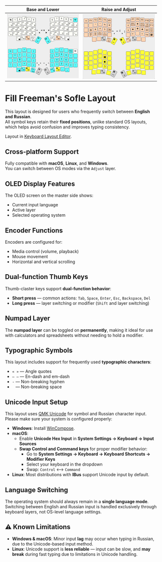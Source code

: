 Base and Lower          |  Raise and Adjust
:-------------------------:|:-------------------------:
![SofleKeyboard default keymap](/images/layout-01.jpg)  |  ![SofleKeyboard adjust layer](/images/layout-02.jpg)

# Fill Freeman's Sofle Layout

This layout is designed for users who frequently switch between **English and Russian**.  
All symbol keys retain their **fixed positions**, unlike standard OS layouts, which helps avoid confusion and improves typing consistency.

Layout in [Keyboard Layout Editor](https://www.keyboard-layout-editor.com/##@_name=SofleKeyboard&author=Alexander%20Linkov&switchMount=cherry&switchBrand=gateron&switchType=KS-3-Yellow%3B&@_y:0.2&x:3&c=%23e8e7e3&p=CHICKLET&f:8&fa@:0&:0&:3%3B%3B&=%0A%0A%E2%84%96%0A%0A%0A%0A%0A%0A%0A3&_x:7&a:7%3B&=8%3B&@_y:-0.95&x:10%3B&=7%3B&@_y:-0.9&x:2%3B&=2&_x:1%3B&=4&_x:7%3B&=9%3B&@_y:-0.85&f:9%3B&=%3Ci%20class%2F=%22fa%20fa-language%22%20aria-hidden%2F=%22true%22%3E&_f:8%3B&=1&_x:3%3B&=5&_x:3%3B&=6&_x:3%3B&=10&_c=%2300eeff&f:9%3B&=%3Ci%20class%2F='kb%20kb-Arrows-Down-Circle-Filled'%3E%3C%2F%2Fi%3E%3B&@_y:-0.30000000000000004&x:3&c=%23e8e7e3&a:4&f:6%3B&=E%0A%0A%0A%D0%A3&_x:7%3B&=I%0A%0A%0A%D0%A8%3B&@_y:-0.95&x:10%3B&=U%0A%0A%0A%D0%93%3B&@_y:-0.8999999999999999&x:2%3B&=W%0A%0A%0A%D0%A6&_x:1%3B&=R%0A%0A%0A%D0%9A&_x:7%3B&=O%0A%0A%0A%D0%A9%3B&@_y:-0.8500000000000001&f:8&fa@:5&:5&:0&:6%3B%3B&=%7D%0A%5D%0A%0A%D0%AA&_f:6%3B&=Q%0A%0A%0A%D0%99&_x:3%3B&=T%0A%0A%0A%D0%95&_c=%23cccccc&a:7&w:3&h:2.75&d:true%3B&=&_c=%23e8e7e3&a:4%3B&=Y%0A%0A%0A%D0%9D&_x:3%3B&=P%0A%0A%0A%D0%97&=%7B%0A%5B%0A%0A%D0%A5%3B&@_y:-0.2999999999999998&x:3%3B&=D%0A%0A%0A%D0%92&_x:7%3B&=K%0A%0A%0A%D0%9B%3B&@_y:-0.8500000000000001&x:2%3B&=S%0A%0A%0A%D0%AB&_x:1&n:true%3B&=F%0A%0A%0A%D0%90&_x:5&n:true%3B&=J%0A%0A%0A%D0%9E&_x:1%3B&=L%0A%0A%0A%D0%94%3B&@_y:-0.8500000000000001&fa@:5&:5%3B%3B&=~%0A%60%0A%0A%D0%81&_f:6%3B&=A%0A%0A%0A%D0%A4&_x:3&f:6%3B&=G%0A%0A%0A%D0%9F&_x:3&f:6%3B&=H%0A%0A%0A%D0%A0&_x:3%3B&=%0A%0A%0A%D0%96&=%22%0A'%0A%0A%D0%AD%3B&@_y:-0.2999999999999998&x:3&f:6%3B&=C%0A%0A%0A%D0%A1&_x:7%3B&=%0A%0A%0A%D0%91%3B&@_y:-0.8500000000000001&x:2&f:6%3B&=X%0A%0A%0A%D0%A7&_x:1&f:6%3B&=V%0A%0A%0A%D0%9C&_x:5&f:6%3B&=M%0A%0A%0A%D0%AC&_x:1%3B&=%0A%0A%0A%D0%AE%3B&@_y:-0.8500000000000001&f:6%3B&=%3Ci%20class%2F='mss%20mss-Unicode-Option-3'%3E%3C%2F%2Fi%3E%0A%0A%0AAlt&_f:6%3B&=Z%0A%0A%0A%D0%AF&_x:3&f:6%3B&=B%0A%0A%0A%D0%9C&_x:3&f:6%3B&=N%0A%0A%0A%D0%A2&_x:3&t=%23999999&f:6%3B&=%3F%0A%2F%2F%0A,%0A.&_t=%23000000&fa@:0&:5&:0&:0&:0&:0&:0%3B%3B&=%3Ci%20class%2F='mss%20mss-Unicode-Option-3'%3E%3C%2F%2Fi%3E%0A%0A%0AAlt%3B&@_y:-0.15000000000000036&x:2.75%3B&=%3Ci%20class%2F='mss%20mss-Unicode-Command-3'%3E%3C%2F%2Fi%3E%0A%0A%0ACtrl&_c=%23ffaa88%3B&=%3Ci%20class%2F='kb%20kb-Arrows-Up-Circle-Filled'%3E%3C%2F%2Fi%3E%0A%0A%0ATab&_x:5.5%3B&=%3Ci%20class%2F='kb%20kb-Arrows-Up-Circle-Filled'%3E%3C%2F%2Fi%3E%0A%0A%0Adel%3B&@_y:-0.8499999999999996&x:1.75&c=%23e8e7e3%3B&=%3Ci%20class%2F='fa%20fa-angle-up'%3E%3C%2F%2Fi%3E%0A%0A%0A%3Ci%20class%2F='fa%20fa-windows'%3E%3C%2F%2Fi%3E%3B&@_y:1.4000000000000004&x:3&c=%2300eeff&a:7&f:8%3B&=%3Cb%3E~&_x:7%3B&=%2F%2F%3B&@_y:-0.9500000000000002&x:10%3B&=*%3B&@_y:-0.9000000000000004&x:2%3B&=&_x:1%3B&=%3Cb%3E%60%3C%2F%2Fb%3E&_x:7%3B&=%3B&@_y:-0.8500000000000005&f:9%3B&=%3Ci%20class%2F='mss%20mss-Unicode-Escape-3'%3E%3C%2F%2Fi%3E&_f:8%3B&=&_x:3%3B&=%7B&_x:3%3B&=%5D&_x:3&f:5%3B&=Num%20Lock&_c=%23ffffff&f:9%3B&=%3Ci%20class%2F='kb%20kb-Arrows-Down-Circle-Filled'%3E%3C%2F%2Fi%3E%3B&@_y:-0.29999999999999893&x:3&c=%2300eeff&f:8%3B&=%3Cb%3E%2F:&_x:7%3B&=8%3B&@_y:-0.9500000000000002&x:10%3B&=7%3B&@_y:-0.8999999999999986&x:2&a:5&f:6%3B&=%3Cb%3E%C2%BB%0A%3Cb%3E%22&_x:1&a:7&f:8%3B&=%3Cb%3E%2F%3B&_x:7%3B&=9%3B&@_y:-0.8500000000000014&f:5%3B&=&_a:5&f:6%3B&=%3Cb%3E%C2%AB%0A%3Cb%3E'&_x:3&a:7&f:8%3B&=%5B&_c=%2300bbff&f:6&w:3&h:2.75&d:true%3B&=&_c=%2300eeff&f:8%3B&=%7D&_x:3&f:6%3B&=+&_f:5%3B&=%3B&@_y:-0.29999999999999893&x:3&f:6%3B&=%3Cb%3E.&_x:7&f:8%3B&=5%3B&@_y:-0.8499999999999996&x:2&f:9%3B&=%3Cb%3E%3F&_x:1&f:8&n:true%3B&=%3Cb%3E,&_x:5&n:true%3B&=4&_x:1%3B&=6%3B&@_y:-0.8500000000000014&t=%230005ff&f:5%3B&=&_t=%23000000&f:9%3B&=%3Cb%3E!%3C%2F%2Fb%3E&_x:3&f:8%3B&=(&_x:3%3B&=)&_x:3%3B&=-&_f:6%3B&=%3B&@_y:-0.4499999999999993&x:5.75&c=%23cccccc&f:9&d:true%3B&=%3Ci%20class%2F='mss%20mss-Unicode-Page-Up-5'%3E%3C%2F%2Fi%3E&_x:-0.25&d:true%3B&=%3Ci%20class%2F='mss%20mss-Unicode-Page-Down-5'%3E%3C%2F%2Fi%3E%3B&@_y:-0.8499999999999996&x:3&c=%2300eeff&f:8%3B&=%2F=&_x:7%3B&=2%3B&@_y:-0.8499999999999996&x:2%3B&=%2F%2F&_x:1&a:5&f:6%3B&=%3Cb%3E%2F_%0A%3Cb%3E-&_x:5&a:7&f:8%3B&=1&_x:1%3B&=3%3B&@_y:-0.9000000000000004&x:6.1&c=%23cccccc&f:9&d:true%3B&=%3Ci%20class%2F=%22fa%20fa-caret-left%22%20aria-hidden%2F=%22true%22%3E%3C%2F%2Fi%3E&_x:0.6500000000000004&d:true%3B&=%3Ci%20class%2F=%22fa%20fa-caret-right%22%20aria-hidden%2F=%22true%22%3E%3C%2F%2Fi%3E%3B&@_y:-0.9500000000000011&c=%2300eeff&a:5&f:5%3B&=%7C%0A%5C&_a:7&f:8%3B&=%5C&_x:3%3B&=%3C&_x:3%3B&=%3E&_x:3%3B&=0&_a:5&f:5%3B&=%3Cb%3E%2F_%0A%3Cb%3E-%3B&@_y:-0.14999999999999858&x:2.75&a:4&f:6%3B&=%3Ci%20class%2F='mss%20mss-Unicode-Command-3'%3E%3C%2F%2Fi%3E%0A%0A%0ACtrl&_c=%23eeee00%3B&=%3Ci%20class%2F=%22fa%20fa-cog%22%20aria-hidden%2F=%22true%22%3E%3C%2F%2Fi%3E%0A%0A%0ATab&_x:5.5%3B&=%3Ci%20class%2F=%22fa%20fa-cog%22%20aria-hidden%2F=%22true%22%3E%3C%2F%2Fi%3E%0A%0A%0Adel%3B&@_y:-0.8500000000000014&x:1.75&c=%2300eeff%3B&=%3Ci%20class%2F='fa%20fa-angle-up'%3E%3C%2F%2Fi%3E%0A%0A%0A%3Ci%20class%2F='fa%20fa-windows'%3E%3C%2F%2Fi%3E%3B&@_y:2&x:3&c=%23ffaa88&a:7&f:8%3B&=F3&_x:7%3B&=F8%3B&@_y:-0.9499999999999993&x:10%3B&=F7%3B&@_y:-0.9000000000000004&x:2%3B&=F2&_x:1%3B&=F4&_x:7%3B&=F9%3B&@_y:-0.8499999999999996%3B&=%3Ci%20class%2F='mss%20mss-Unicode-Escape-3'%3E%3C%2F%2Fi%3E&=F1&_x:3%3B&=F5&_x:3%3B&=F6&_x:3%3B&=F10&=F11%3B&@_y:-0.3000000000000007&x:3%3B&=%5E&_x:7%3B&=%3Ci%20class%2F='fa%20fa-arrow-up'%3E%3C%2F%2Fi%3E%3B&@_y:-0.9499999999999993&x:10&f:6%3B&=prev%20word%3B&@_y:-0.9000000000000004&x:2&f:8%3B&=*&_x:1%3B&=%25&_x:7&f:6%3B&=next%20word%3B&@_y:-0.8500000000000014&t=%230005ff&f:9%3B&=&_t=%23000000&f:6%3B&=&_x:3&f:8%3B&=%3Ci%20class%2F='kb%20kb-Hamburger-Menu'%3E%3C%2F%2Fi%3E&_f:6&w:3&h:2.75&d:true%3B&=&_f:9%3B&=%3Ci%20class%2F='mss%20mss-Unicode-Page-Up-5'%3E%3C%2F%2Fi%3E&_x:3&f:6%3B&=%3Ci%20class%2F='kb%20kb-Unicode-BackSpace-DeleteLeft-Big'%3E%3C%2F%2Fi%3E%20word&_f:8%3B&=F12%3B&@_y:-0.3000000000000007&x:3%3B&=%23&_x:7%3B&=%3Ci%20class%2F='fa%20fa-arrow-down'%3E%3C%2F%2Fi%3E%3B&@_y:-0.8499999999999979&x:2%3B&=%2F&&_x:1&n:true%3B&=$&_x:5&n:true%3B&=%3Ci%20class%2F='fa%20fa-arrow-left'%3E%3C%2F%2Fi%3E&_x:1%3B&=%3Ci%20class%2F='fa%20fa-arrow-right'%3E%3C%2F%2Fi%3E%3B&@_y:-0.8500000000000014&t=%230005ff&f:6%3B&=&_t=%23000000&f:8%3B&=%2F@&_x:3&f:5%3B&=Caps%20Lock&_x:1.25&c=%23cccccc&f:3&d:true%3B&=%3Ci%20class%2F=%22fa%20fa-chevron-up%22%20aria-hidden%2F=%22true%22%3E%3C%2F%2Fi%3E&_x:0.75&c=%23ffaa88&f:9%3B&=%3Ci%20class%2F='mss%20mss-Unicode-Page-Down-5'%3E%3C%2F%2Fi%3E&_x:3&f:8%3B&=del&_t=%230d0d0b&f:6%3B&=Prt%20Scr%3B&@_y:-0.75&x:5.6&c=%23cccccc&t=%23000000&f:3&d:true%3B&=%3Ci%20class%2F=%22fa%20fa-chevron-left%22%20aria-hidden%2F=%22true%22%3E%3C%2F%2Fi%3E&_x:-0.7999999999999998&d:true%3B&=%3Ci%20class%2F=%22fa%20fa-mouse-pointer%22%20aria-hidden%2F=%22true%22%3E%3C%2F%2Fi%3E&_x:-0.20000000000000018&d:true%3B&=%3Ci%20class%2F=%22fa%20fa-mouse-pointer%22%20aria-hidden%2F=%22true%22%3E%3C%2F%2Fi%3E&_x:-0.8499999999999996&d:true%3B&=%3Ci%20class%2F=%22fa%20fa-chevron-right%22%20aria-hidden%2F=%22true%22%3E%3C%2F%2Fi%3E&_x:-0.5&d:true%3B&=%3Ci%20class%2F=%22fa%20fa-mouse-pointer%22%20aria-hidden%2F=%22true%22%3E%3C%2F%2Fi%3E&_d:true%3B&=%3Ci%20class%2F=%22fa%20fa-mouse-pointer%22%20aria-hidden%2F=%22true%22%3E%3C%2F%2Fi%3E%3B&@_y:-0.75&x:8.25&d:true%3B&=%3Ci%20class%2F=%22fa%20fa-chevron-down%22%20aria-hidden%2F=%22true%22%3E%3C%2F%2Fi%3E%3B&@_y:-0.8000000000000007&x:3&c=%23ffaa88&f:5%3B&=Em%20Dash&_x:7&f:8%3B&=%3B&@_y:-0.9499999999999993&x:6&c=%23cccccc&f:9&d:true%3B&=%3Ci%20class%2F=%22fa%20fa-caret-left%22%20aria-hidden%2F=%22true%22%3E%3C%2F%2Fi%3E&_x:0.75&d:true%3B&=%3Ci%20class%2F=%22fa%20fa-caret-right%22%20aria-hidden%2F=%22true%22%3E%3C%2F%2Fi%3E%3B&@_y:-0.8999999999999986&x:2&c=%23ffaa88&f:5%3B&=NB%3Cbr%2F%2F%3EHP&_x:1%3B&=En%20Dash&_x:5&f:9%3B&=%3Ci%20class%2F='kb%20kb-Line-Start'%3E%3C%2F%2Fi%3E&_x:1%3B&=%3Ci%20class%2F='kb%20kb-Line-End'%3E%3C%2F%2Fi%3E%3B&@_y:-0.8500000000000014&t=%230005ff&f:5%3B&=&_x:4&t=%23000000&f:4%3B&=&_x:3&f:8%3B&=&_x:3%3B&=Ins&_f:9%3B&=%3Ci%20class%2F=%22fa%20fa-calculator%22%20aria-hidden%2F=%22true%22%3E%3C%2F%2Fi%3E%3B&@_y:-0.14999999999999858&x:2.75&f:6%3B&=&_c=%23aaaaaa&a:4%3B&=%3Ci%20class%2F='kb%20kb-Arrows-Up-Circle-Filled'%3E%3C%2F%2Fi%3E%0A%0A%0ATab&_x:5.5%3B&=%3Ci%20class%2F='kb%20kb-Arrows-Up-Circle-Filled'%3E%3C%2F%2Fi%3E%0A%0A%0Adel%3B&@_y:-0.8500000000000014&x:1.75&c=%23ffaa88&a:7&f:9%3B&=%3B&@_y:1.5&x:3&c=%23eeee00&f:3%3B&=&_x:7%3B&=%3B&@_y:-0.75&x:2%3B&=&_x:1%3B&=&_x:5%3B&=&_x:1%3B&=%3B&@_y:-0.75&f:8%3B&=&_f:3%3B&=&_x:3%3B&=&_x:3&f:8%3B&=&_x:3&f:3%3B&=&=%3B&@_y:-0.5&x:3%3B&=&_x:7%3B&=%3B&@_y:-0.75&x:2%3B&=&_x:1&f:9%3B&=%3Ci%20class%2F='fa%20fa-windows'%3E%3C%2F%2Fi%3E&_x:5&f:3%3B&=&_x:1%3B&=%3B&@_y:-0.75%3B&=&=&_x:3%3B&=&_x:3%3B&=&_x:3%3B&=&=%3B&@_y:-0.5&x:3%3B&=&_x:7%3B&=%3B&@_y:-0.75&x:2%3B&=&_x:1&f:9%3B&=%3Ci%20class%2F=%22fa%20fa-apple%22%20aria-hidden%2F=%22true%22%3E%3C%2F%2Fi%3E&_x:5&f:3%3B&=&_x:1%3B&=%3B&@_y:-0.75%3B&=&=&_x:3%3B&=&_x:3%3B&=&_x:3%3B&=&=%3B&@_y:-0.5&x:3%3B&=&_x:7%3B&=%3B&@_y:-0.75&x:2%3B&=&_x:1&f:9%3B&=%3Ci%20class%2F=%22fa%20fa-linux%22%20aria-hidden%2F=%22true%22%3E%3C%2F%2Fi%3E&_x:5&f:3%3B&=&_x:1%3B&=%3B&@_y:-0.75%3B&=&=&_x:3%3B&=&_x:3%3B&=&_x:3%3B&=&=%3B&@_y:-0.14999999999999858&x:2.65&f:9%3B&=&_c=%23aaaaaa&a:4&f:6%3B&=%3Ci%20class%2F='kb%20kb-Arrows-Up-Circle-Filled'%3E%3C%2F%2Fi%3E%0A%0A%0ATab%3B&@_y:-0.9500000000000028&x:10.3%3B&=%3Ci%20class%2F='kb%20kb-Arrows-Up-Circle-Filled'%3E%3C%2F%2Fi%3E%0A%0A%0Adel%3B&@_y:-0.9499999999999993&x:1.65&c=%23eeee00&a:7%3B&=%3B&@_rx:0.25&y:4.35&x:11&c=%23ffffff&a:4%3B&=%3Ci%20class%2F='mss%20mss-Unicode-Command-3'%3E%3C%2F%2Fi%3E%0A%0A%0ACtrl%3B&@_y:5.700000000000001&x:11&c=%2300eeff&a:7&f:9%3B&=%3Cb%3E.%3B&@_y:6.300000000000001&x:11&c=%23ffaa88%3B&=%3B&@_y:-0.8500000000000014&x:12%3B&=%3B&@_y:5.899999999999999&x:11.05&c=%23eeee00%3B&=%3B&@_y:-0.8499999999999979&x:12.05%3B&=%3B&@_rx:0.5&y:2.75&x:5.25&c=%23ffffff&f:6&d:true%3B&=%3Ci%20class%2F=%22fa%20fa-volume-down%22%20aria-hidden%2F=%22true%22%3E%3C%2F%2Fi%3E&_d:true%3B&=%3Ci%20class%2F=%22fa%20fa-volume-up%22%20aria-hidden%2F=%22true%22%3E%3C%2F%2Fi%3E&_x:-0.5&d:true%3B&=%3Ci%20class%2F=%22fa%20fa-step-backward%22%20aria-hidden%2F=%22true%22%3E%3C%2F%2Fi%3E&_d:true%3B&=%3Ci%20class%2F=%22fa%20fa-step-forward%22%20aria-hidden%2F=%22true%22%3E%3C%2F%2Fi%3E%3B&@_y:-0.5&x:5.75&f:9&d:true%3B&=%3Ci%20class%2F=%22fa%20fa-volume-off%22%20aria-hidden%2F=%22true%22%3E%3C%2F%2Fi%3E&_x:0.5&f:7&d:true%3B&=%3Ci%20class%2F=%22fa%20fa-play%22%20aria-hidden%2F=%22true%22%3E%3C%2F%2Fi%3E%3B&@_y:0.25&x:11.75&a:4&f:6%3B&=%3Ci%20class%2F='fa%20fa-angle-up'%3E%3C%2F%2Fi%3E%0A%0A%0A%3Ci%20class%2F='fa%20fa-windows'%3E%3C%2F%2Fi%3E%3B&@_y:5.699999999999999&x:11.75&c=%2300eeff&a:7&f:9%3B&=%3Cb%3E,%3B&@_rx:1.25&y:17.5&x:-0.25&c=%23ffaa88&f:5%3B&=NB%3Cbr%3ESP%3B&@_r:15&rx:0&y:17.8&x:0.25&c=%2300eeff&f:3&w:1.25&h:2&w2:1.5&h2:1&x2:-0.25%3B&=%3B&@_rx:0.75&y:3.25&x:5.25&c=%23ffffff&a:4&f:6&fa@:4%3B%3B&=Shift%0A%0A%0Aspc%3B&@_y:5.449999999999999&x:7&c=%2300eeff%3B&=Shift%0A%0A%0Aspc%3B&@_y:6.050000000000001&x:8.9&c=%23ffaa88%3B&=Shift%0A%0A%0Aspc%3B&@_y:5.75&x:10.65&c=%23eeee00&a:7%3B&=%3B&@_r:30&rx:0&y:0.6&x:7.75&c=%2300eeff&a:4&f:9&h:1.5%3B&=%3Ci%20class%2F='kb%20kb-Arrows-Down-Circle-Filled'%3E%3C%2F%2Fi%3E%0A%0A%0A%0A%0A%0A%0A%0A%0A%0A%3Ci%20class%2F='kb%20kb-Return-2'%3E%3C%2F%2Fi%3E%3B&@_y:4.699999999999999&x:11.25&c=%23aaaaaa&h:1.5%3B&=%3Ci%20class%2F='kb%20kb-Arrows-Down-Circle-Filled'%3E%3C%2F%2Fi%3E%0A%0A%0A%0A%0A%0A%0A%0A%0A%0A%3Ci%20class%2F='kb%20kb-Return-2'%3E%3C%2F%2Fi%3E%3B&@_y:5.450000000000001&x:14.8&c=%23eeee00&h:1.5%3B&=%3Ci%20class%2F=%22fa%20fa-cog%22%20aria-hidden%2F=%22true%22%3E%3C%2F%2Fi%3E%0A%0A%0A%0A%0A%0A%0A%0A%0A%0A%3Ci%20class%2F='kb%20kb-Return-2'%3E%3C%2F%2Fi%3E%3B&@_rx:6.5&ry:26&y:-0.5&x:-0.40000000000000036&c=%23aaaaaa&h:1.5%3B&=%3Ci%20class%2F=%22fa%20fa-cog%22%20aria-hidden%2F=%22true%22%3E%3C%2F%2Fi%3E%0A%0A%0A%0A%0A%0A%0A%0A%0A%0A%3Ci%20class%2F='kb%20kb-Return-2'%3E%3C%2F%2Fi%3E%3B&@_r:90&rx:9.25&ry:10.75&x:-1&c=%23cccccc&a:7&d:true%3B&=%3Ci%20class%2F='mss%20mss-Unicode-Page-Up-5'%3E%3C%2F%2Fi%3E%3B&@_r:-90&rx:9&ry:11.75&y:-1.75&x:1&d:true%3B&=%3Ci%20class%2F='mss%20mss-Unicode-Page-Up-5'%3E%3C%2F%2Fi%3E%3B&@_r:-30&rx:0.2&ry:19.95&y:2.75&x:6.8999999999999995&c=%23eeee00&sb=gateron&st=KS-3-Yellow&a:4&h:1.5%3B&=%3Ci%20class%2F=%22fa%20fa-cog%22%20aria-hidden%2F=%22true%22%3E%3C%2F%2Fi%3E%0A%0A%0A%0A%0A%0A%0A%0A%0A%0A%3Ci%20class%2F='mss%20mss-Unicode-Escape-3'%3E%3C%2F%2Fi%3E%3B&@_rx:0.5&ry:0&y:7.85&x:3.75&c=%2300eeff&h:1.5%3B&=%3Ci%20class%2F='kb%20kb-Arrows-Down-Circle-Filled'%3E%3C%2F%2Fi%3E%0A%0A%0A%0A%0A%0A%0A%0A%0A%0A%3Ci%20class%2F='mss%20mss-Unicode-Escape-3'%3E%3C%2F%2Fi%3E%3B&@_y:4.700000000000001&x:0.35&c=%23aaaaaa&h:1.5%3B&=%3Ci%20class%2F='kb%20kb-Arrows-Down-Circle-Filled'%3E%3C%2F%2Fi%3E%0A%0A%0A%0A%0A%0A%0A%0A%0A%0A%3Ci%20class%2F='mss%20mss-Unicode-Escape-3'%3E%3C%2F%2Fi%3E%3B&@_rx:8.75&ry:26&y:-0.6000000000000014&x:-0.8499999999999996&h:1.5%3B&=%3Ci%20class%2F=%22fa%20fa-cog%22%20aria-hidden%2F=%22true%22%3E%3C%2F%2Fi%3E%0A%0A%0A%0A%0A%0A%0A%0A%0A%0A%3Ci%20class%2F='mss%20mss-Unicode-Escape-3'%3E%3C%2F%2Fi%3E%3B&@_r:-15&rx:0&ry:0&y:6.9&x:7.5&c=%23ffffff&f:6&fa@:4%3B%3B&=Shift%0A%0A%0A%3Ci%20class%2F='kb%20kb-Unicode-BackSpace-DeleteLeft-Big'%3E%3C%2F%2Fi%3E%3B&@_y:5.449999999999999&x:5.7&c=%2300eeff%3B&=Shift%0A%0A%0A%3Ci%20class%2F='kb%20kb-Unicode-BackSpace-DeleteLeft-Big'%3E%3C%2F%2Fi%3E%3B&@_y:6.049999999999999&x:3.8&c=%23ffaa88%3B&=Shift%0A%0A%0A%3Ci%20class%2F='kb%20kb-Unicode-BackSpace-DeleteLeft-Big'%3E%3C%2F%2Fi%3E%3B&@_y:5.800000000000001&x:2.1&c=%23eeee00&a:7%3B&=).

## Cross-platform Support

Fully compatible with **macOS**, **Linux**, and **Windows**.  
You can switch between OS modes via the `Adjust` layer.

## OLED Display Features

The OLED screen on the master side shows:
- Current input language
- Active layer
- Selected operating system

## Encoder Functions

Encoders are configured for:
- Media control (volume, playback)
- Mouse movement
- Horizontal and vertical scrolling

## Dual-function Thumb Keys

Thumb-claster keys support **dual-function behavior**:
- **Short press** — common actions: `Tab`, `Space`, `Enter`, `Esc`, `Backspace`, `Del`
- **Long press** — layer switching or modifier (`Shift` and layer switching)

## Numpad Layer

The **numpad layer** can be toggled on **permanently**, making it ideal for use with calculators and spreadsheets without needing to hold a modifier.

## Typographic Symbols

This layout includes support for frequently used **typographic characters**:
- `« »` — Angle quotes
- `– —` — En-dash and em-dash
- `‑` — Non-breaking hyphen
- ` ` — Non-breaking space

## Unicode Input Setup

This layout uses [QMK Unicode](https://docs.qmk.fm/features/unicode) for symbol and Russian character input. Please make sure your system is configured properly:

- **Windows**: Install [WinCompose](https://github.com/samhocevar/wincompose).
- **macOS**:
  - Enable **Unicode Hex Input** in **System Settings → Keyboard → Input Sources**
  - **Swap Control and Command keys** for proper modifier behavior:
    - Go to **System Settings → Keyboard → Keyboard Shortcuts → Modifier Keys**
    - Select your keyboard in the dropdown
    - Swap: `Control` ⟷ `Command`
- **Linux**: Most distributions with **IBus** support Unicode input by default.

## Language Switching

The operating system should always remain in a **single language mode**.  
Switching between English and Russian input is handled exclusively through keyboard layers, not OS-level language settings.

## ⚠ Known Limitations

- **Windows & macOS**: Minor input **lag** may occur when typing in Russian, due to the Unicode-based input method.
- **Linux**: Unicode support is **less reliable** — input can be slow, and **may break** during fast typing due to limitations in Unicode handling.

